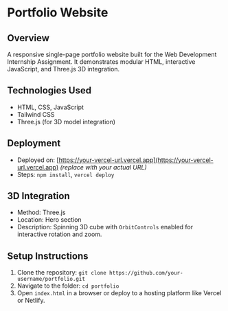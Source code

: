 # Portfolio Website

## Overview
A responsive single-page portfolio website built for the Web Development Internship Assignment. It demonstrates modular HTML, interactive JavaScript, and Three.js 3D integration.

## Technologies Used
- HTML, CSS, JavaScript
- Tailwind CSS
- Three.js (for 3D model integration)

## Deployment
- Deployed on: [https://your-vercel-url.vercel.app](https://your-vercel-url.vercel.app) *(replace with your actual URL)*
- Steps: `npm install`, `vercel deploy`

## 3D Integration
- Method: Three.js
- Location: Hero section
- Description: Spinning 3D cube with `OrbitControls` enabled for interactive rotation and zoom.

## Setup Instructions
1. Clone the repository: `git clone https://github.com/your-username/portfolio.git`
2. Navigate to the folder: `cd portfolio`
3. Open `index.html` in a browser or deploy to a hosting platform like Vercel or Netlify.
